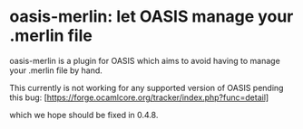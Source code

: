 # oasis-merlin: let OASIS manage your .merlin file
oasis-merlin is a plugin for OASIS which aims to avoid having to manage your .merlin file by hand.

This currently is not working for any supported version of OASIS pending this bug: [https://forge.ocamlcore.org/tracker/index.php?func=detail]

which we hope should be fixed in 0.4.8.
